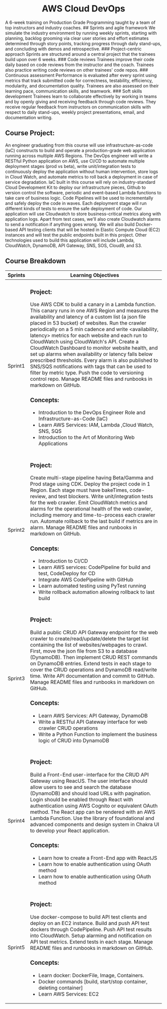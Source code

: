 <h1 align="center">  AWS Cloud DevOps  </h1>
A 6-week training on Production Grade Programming taught by a team of top instructors and industry coaches. 
## Sprints and agile framework
We simulate the industry environment by running weekly sprints, starting with planning, backlog grooming via clear user stories and effort estimates determined through story points, tracking progress through daily stand-ups, and concluding with demos and retrospective. 
### Project-centric approach
 Sprints are structured around a central project that the trainees build upon over 6 weeks. 
### Code reviews
 Trainees improve their code daily based on code reviews from the instructor and the coach. Trainees also practice writing code reviews on other trainees' code repos. 
### Continuous assessment
 Performance is evaluated after every sprint using metrics that track submitted code for correctness, testability, efficiency, modularity, and documentation quality. Trainees are also assessed on their learning pace, communication skills, and teamwork. 
### Soft skills development
 Trainees learn to collaborate effectively by working in teams and by openly giving and receiving feedback through code reviews. They receive regular feedback from instructors on communication skills with respect to daily stand-ups, weekly project presentations, email, and documentation writing.
 
## Course Project:
<p align="left">
An engineer graduating from this course will use infrastructure-as-code (laC) constructs to build and operate a production-grade web application running across multiple AWS Regions. The DevOps engineer will write a RESTful Python application on AWS, use Cl/CD to automate multiple deployment stages (prod vs beta), write unit/integration tests to continuously deploy the application without human intervention, store logs in Cloud Watch, and automate metrics to roll back a deployment in case of service degradation. 
laC built in this course will rely on industry-standard Cloud Development Kit to deploy our infrastructure pieces, Github to version control the software, periodic and event-based Lambda functions to take care of business logic. Code Pipelines will be used to incrementally and safely deploy the code in waves. Each deployment stage will run different kinds of tests to ensure the safe deployment of code. Our application will use Cloudwatch to store business-critical metrics along with application logs. Apart from test cases, we'll also create Cloudwatch alarms to send a notification if anything goes wrong. We will also build Docker-based API testing clients that will be hosted in Elastic Compute Cloud (EC2) instances and will test the public endpoints built in this project. Other technologies used to build this application will include Lambda, CloudWatch, DynamoDB, API Gateway, SNS, SOS, Cloud9, and S3. 
 </p>

## Course Breakdown

| Sprints      | Learning Objectives |
| ---------------------- | -------------------------------- |
|Sprint1|<h3> Project: </h3> Use AWS CDK to build a canary in a Lambda function. This canary runs in one AWS Region and measures the availability and latency of a custom list (a json file placed in 53 bucket) of websites. Run the crawler periodically on a 5 min cadence and write <availability, latency> metrics for each website and each run to CloudWatch using CloudWatch's API. Create a CloudWatch Dashboard to monitor website health, and set up alarms when availability or latency falls below prescribed thresholds. Every alarm is also published to SNS/SQS notifications with tags that can be used to filter by metric type. Push the code to versioning control repo. Manage README files and runbooks in markdown on GitHub. <h3> Concepts: </h3> <ul><li>Introduction to the DevOps Engineer Role and Infrastructure-as-Code (laC) </li> <li>Learn AWS Services: IAM, Lambda ,Cloud Watch, SNS, SQS </li>  <li>Introduction to the Art of Monitoring Web Applications </li></ul> 
| Sprint2  | <h3> Project: </h3> Create multi-stage pipeline having Beta/Gamma and Prod stage using CDK. Deploy the project code in 1 Region. Each stage must have bakeTimes, code-review, and test blockers. Write unit/integration tests for the web crawler. Emit CloudWatch metrics and alarms for the operational health of the web crawler, including memory and time-to-process each crawler run. Automate rollback to the last build if metrics are in alarm. Manage README files and runbooks in markdown on GitHub.<h3> Concepts: </h3> <ul><li>	Introduction to Cl/CD  </li> <li>	Learn AWS services: CodePipeline for build and test, CodeDeploy for CD </li>  <li>	Integrate AWS CodePipeline with GitHub </li>   <li>Learn automated testing using PyTest running </li>   <li>Write rollback automation allowing rollback to last build </li></ul>|
| Sprint3  | <h3> Project: </h3>Build a public CRUD API Gateway endpoint for the web crawler to create/read/update/delete the target list containing the list of websites/webpages to crawl. First, move the json file from S3 to a database (DynamoDB). Then implement CRUD REST commands on DynamoDB entries. Extend tests in each stage to cover the CRUD operations and DynamoDB read/write time. Write API documentation and commit to GitHub. Manage README files and runbooks in markdown on GitHub. <h3> Concepts: </h3> <ul><li>	Learn AWS Services: API Gateway, DynamoDB   </li> <li>	Write a RESTful API Gateway interface for web crawler CRUD operations  </li>  <li>	Write a Python Function to implement the business logic of CRUD into DynamoDB </li> </ul>|
| Sprint4  | <h3> Project: </h3>Build a Front-End user-interface for the CRUD API Gateway using ReacUS. The user interface should allow users to see and search the database (DynamoDB) and should load URLs with pagination. Login should be enabled through React with authentication using AWS Cognito or equivalent OAuth method. The React app can be rendered with an AWS Lambda Function. Use the library of foundational and advanced components and design system in Chakra UI to develop your React application.  <h3> Concepts: </h3> <ul><li>	Learn how to create a Front-End app with ReactJS    </li> <li>	Learn how to enable authentication using OAuth method   </li>  <li>	Learn how to enable authentication using OAuth method  </li> </ul>|
 | Sprint5 | <h3> Project: </h3> Use docker-compose to build API test clients and deploy on an EC2 instance. Build and push API test dockers through CodePipeline. Push API test results into CloudWatch. Setup alarming and notification on API test metrics. Extend tests in each stage. Manage README files and runbooks in markdown on GitHub.  <h3> Concepts: </h3> <ul><li>	Learn docker: DockerFile, Image, Containers. </li> <li>	Docker commands [build, start/stop container, deleting container] </li>  <li>	Learn AWS Services: EC2 </li> </ul>|
